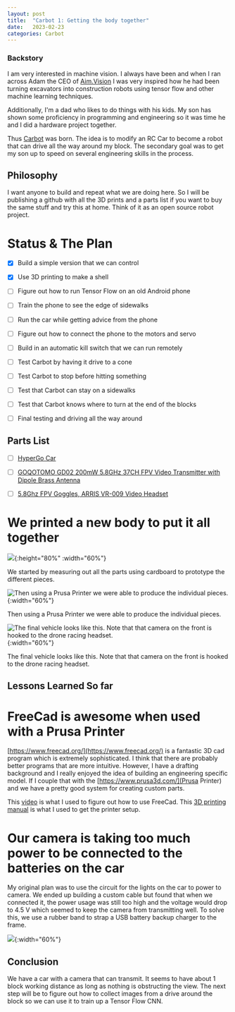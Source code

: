 ```yaml
---
layout: post
title:  "Carbot 1: Getting the body together"
date:   2023-02-23
categories: Carbot
---
```


### Backstory

I am very interested in machine vision. I always have been and when I ran across Adam the CEO of [Aim.Vision](https://aim.vision/) I was very inspired how he had been turning excavators into construction robots using tensor flow and other machine learning techniques.

Additionally, I'm a dad who likes to do things with his kids. My son has shown some proficiency in programming and engineering so it was time he and I did a hardware project together.


Thus [Carbot](https://github.com/cakeday-io/carbot) was born. The idea is to modify an RC Car to become a robot that can drive all the way around my block. The secondary goal was to get my son up to speed on several engineering skills in the process.

## Philosophy
I want anyone to build and repeat what we are doing here. So I will be publishing a github with all the 3D prints and a parts list if you want to buy the same stuff and try this at home. Think of it as an open source robot project.

# Status & The Plan
- [X] Build a simple version that we can control
- [X] Use 3D printing to make a shell
- [ ] Figure out how to run Tensor Flow on an old Android phone
- [ ] Train the phone to see the edge of sidewalks
- [ ] Run the car while getting advice from the phone
- [ ] Figure out how to connect the phone to the motors and servo
- [ ] Build in an automatic kill switch that we can run remotely
- [ ] Test Carbot by having it drive to a cone
- [ ] Test Carbot to stop before hitting something
- [ ] Test that Carbot can stay on a sidewalks
- [ ] Test that Carbot knows where to turn at the end of the blocks
- [ ] Final testing and driving all the way around


## Parts List
- [ ] [HyperGo Car](https://www.amazon.com/HYPER-GO-H16GT-Speedometer-Rechargeable/dp/B0BD1Z43MV)
- [ ] [GOQOTOMO GD02 200mW 5.8GHz 37CH FPV Video Transmitter with Dipole Brass Antenna](https://www.amazon.com/dp/B06Y47BXZN/)
- [ ] [5.8Ghz FPV Goggles, ARRIS VR-009 Video Headset](https://www.amazon.com/5-8Ghz-Goggles-Arris-VR-009-Headset/dp/B07DGB252B/)


# We printed a new body to put it all together
![](/assets/images/carbot/Carbot_freecad-2023-0.png){:height="80%" :width="60%"}

We started by measuring out all the parts using cardboard to prototype the different pieces.


![Then using a Prusa Printer we were able to produce the individual pieces.](/assets/images/carbot/PrusaPrinting.jpg ){:width="60%"}

Then using a Prusa Printer we were able to produce the individual pieces.

![The final vehicle looks like this. Note that that camera on the front is hooked to the drone racing headset.](/assets/images/carbot/CarBot_v1.jpg){:width="60%"}

The final vehicle looks like this. Note that that camera on the front is hooked to the drone racing headset.


## Lessons Learned So far
# FreeCad is awesome when used with a Prusa Printer
[https://www.freecad.org/](https://www.freecad.org/) is a fantastic 3D cad program which is extremely sophisticated. I think that there are probably better programs that are more intuitive. However, I have a drafting background and I really enjoyed the idea of building an engineering specific model. If I couple that with the [https://www.prusa3d.com/](Prusa Printer) and we have a pretty good system for creating custom parts.

This [video](https://www.youtube.com/watch?v=Odr5viqPwkc0) is what I used to figure out how to use FreeCad.
This [3D printing manual](/assets/images/carbot/basics-of-3d-printing.pdf) is what I used to get the printer setup.

# Our camera is taking too much power to be connected to the batteries on the car
My original plan was to use the circuit for the lights on the car to power to camera. We ended up building a custom cable but found that when we connected it, the power usage was still too high and the voltage would drop to 4.5 V which seemed to keep the camera from transmitting well. To solve this, we use a rubber band to strap a USB battery backup charger to the frame.

![](/assets/images/carbot/powersupply.jpg){:width="60%"}

## Conclusion
We have a car with a camera that can transmit. It seems to have about 1 block working distance as long as nothing is obstructing the view. The next step will be to figure out how to collect images from a drive around the block so we can use it to train up a Tensor Flow CNN.
